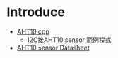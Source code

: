 Introduce
=========
- [AHT10.cpp](./AHT10.cpp)
    * I2C接AHT10 sensor 範例程式
- [AHT10 sensor Datasheet](https://www.maritex.com.pl/product/attachment/147096/c5093eda6658ef654b651f3d5705c2ef)
